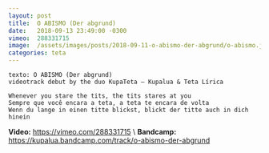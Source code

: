```yaml
---
layout: post
title:  O ABISMO (Der abgrund)
date:   2018-09-13 23:49:00 -0300
vimeo:  288331715
image:  /assets/images/posts/2018-09-11-o-abismo-der-abgrund/o-abismo.jpg
categories: teta
---
```


    texto: O ABISMO (Der abgrund)
    videotrack debut by the duo KupaTeta — Kupalua & Teta Lírica

    Whenever you stare the tits, the tits stares at you
    Sempre que você encara a teta, a teta te encara de volta
    Wenn du lange in einen titte blickst, blickt der titte auch in dich hinein

__Video:__ <https://vimeo.com/288331715> \\
__Bandcamp:__ <https://kupalua.bandcamp.com/track/o-abismo-der-abgrund>
